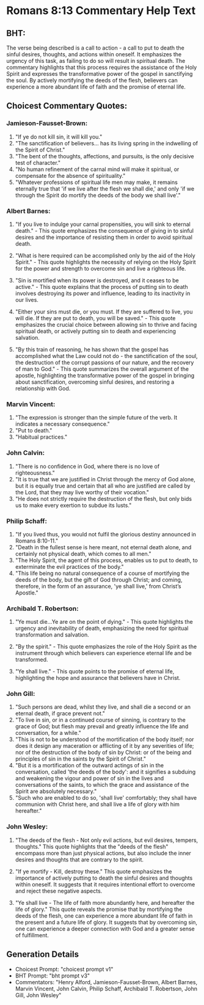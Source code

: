# Romans 8:13 Commentary Help Text

## BHT:
The verse being described is a call to action - a call to put to death the sinful desires, thoughts, and actions within oneself. It emphasizes the urgency of this task, as failing to do so will result in spiritual death. The commentary highlights that this process requires the assistance of the Holy Spirit and expresses the transformative power of the gospel in sanctifying the soul. By actively mortifying the deeds of the flesh, believers can experience a more abundant life of faith and the promise of eternal life.

## Choicest Commentary Quotes:
### Jamieson-Fausset-Brown:
1. "If ye do not kill sin, it will kill you." 
2. "The sanctification of believers... has its living spring in the indwelling of the Spirit of Christ."
3. "The bent of the thoughts, affections, and pursuits, is the only decisive test of character."
4. "No human refinement of the carnal mind will make it spiritual, or compensate for the absence of spirituality."
5. "Whatever professions of spiritual life men may make, it remains eternally true that 'if we live after the flesh we shall die,' and only 'if we through the Spirit do mortify the deeds of the body we shall live'."

### Albert Barnes:
1. "If you live to indulge your carnal propensities, you will sink to eternal death." - This quote emphasizes the consequence of giving in to sinful desires and the importance of resisting them in order to avoid spiritual death.

2. "What is here required can be accomplished only by the aid of the Holy Spirit." - This quote highlights the necessity of relying on the Holy Spirit for the power and strength to overcome sin and live a righteous life.

3. "Sin is mortified when its power is destroyed, and it ceases to be active." - This quote explains that the process of putting sin to death involves destroying its power and influence, leading to its inactivity in our lives.

4. "Either your sins must die, or you must. If they are suffered to live, you will die. If they are put to death, you will be saved." - This quote emphasizes the crucial choice between allowing sin to thrive and facing spiritual death, or actively putting sin to death and experiencing salvation.

5. "By this train of reasoning, he has shown that the gospel has accomplished what the Law could not do - the sanctification of the soul, the destruction of the corrupt passions of our nature, and the recovery of man to God." - This quote summarizes the overall argument of the apostle, highlighting the transformative power of the gospel in bringing about sanctification, overcoming sinful desires, and restoring a relationship with God.

### Marvin Vincent:
1. "The expression is stronger than the simple future of the verb. It indicates a necessary consequence." 
2. "Put to death." 
3. "Habitual practices."

### John Calvin:
1. "There is no confidence in God, where there is no love of righteousness."
2. "It is true that we are justified in Christ through the mercy of God alone, but it is equally true and certain that all who are justified are called by the Lord, that they may live worthy of their vocation."
3. "He does not strictly require the destruction of the flesh, but only bids us to make every exertion to subdue its lusts."

### Philip Schaff:
1. "If you lived thus, you would not fulfil the glorious destiny announced in Romans 8:10-11." 
2. "Death in the fullest sense is here meant, not eternal death alone, and certainly not physical death, which comes to all men."
3. "The Holy Spirit, the agent of this process, enables us to put to death, to exterminate the evil practices of the body."
4. "This life being no natural consequence of a course of mortifying the deeds of the body, but the gift of God through Christ; and coming, therefore, in the form of an assurance, 'ye shall live,' from Christ’s Apostle."

### Archibald T. Robertson:
1. "Ye must die...Ye are on the point of dying." - This quote highlights the urgency and inevitability of death, emphasizing the need for spiritual transformation and salvation.

2. "By the spirit." - This quote emphasizes the role of the Holy Spirit as the instrument through which believers can experience eternal life and be transformed.

3. "Ye shall live." - This quote points to the promise of eternal life, highlighting the hope and assurance that believers have in Christ.

### John Gill:
1. "Such persons are dead, whilst they live, and shall die a second or an eternal death, if grace prevent not."
2. "To live in sin, or in a continued course of sinning, is contrary to the grace of God; but flesh may prevail and greatly influence the life and conversation, for a while."
3. "This is not to be understood of the mortification of the body itself; nor does it design any maceration or afflicting of it by any severities of life; nor of the destruction of the body of sin by Christ: or of the being and principles of sin in the saints by the Spirit of Christ."
4. "But it is a mortification of the outward actings of sin in the conversation, called 'the deeds of the body': and it signifies a subduing and weakening the vigour and power of sin in the lives and conversations of the saints, to which the grace and assistance of the Spirit are absolutely necessary."
5. "Such who are enabled to do so, 'shall live' comfortably; they shall have communion with Christ here, and shall live a life of glory with him hereafter."

### John Wesley:
1. "The deeds of the flesh - Not only evil actions, but evil desires, tempers, thoughts." This quote highlights that the "deeds of the flesh" encompass more than just physical actions, but also include the inner desires and thoughts that are contrary to the spirit.

2. "If ye mortify - Kill, destroy these." This quote emphasizes the importance of actively putting to death the sinful desires and thoughts within oneself. It suggests that it requires intentional effort to overcome and reject these negative aspects.

3. "Ye shall live - The life of faith more abundantly here, and hereafter the life of glory." This quote reveals the promise that by mortifying the deeds of the flesh, one can experience a more abundant life of faith in the present and a future life of glory. It suggests that by overcoming sin, one can experience a deeper connection with God and a greater sense of fulfillment.


## Generation Details
- Choicest Prompt: "choicest prompt v1"
- BHT Prompt: "bht prompt v3"
- Commentators: "Henry Alford, Jamieson-Fausset-Brown, Albert Barnes, Marvin Vincent, John Calvin, Philip Schaff, Archibald T. Robertson, John Gill, John Wesley"
